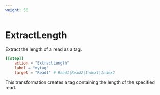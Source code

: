 ```yaml
---
weight: 50
---
```


# ExtractLength

Extract the length of a read as a tag.

```toml
[[step]]
    action = "ExtractLength"
    label = "mytag"
    target = "Read1" # Read1|Read2|Index1|Index2
```

This transformation creates a tag containing the length of the specified read.